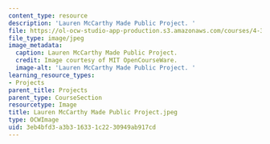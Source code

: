 ```yaml
---
content_type: resource
description: 'Lauren McCarthy Made Public Project. '
file: https://ol-ocw-studio-app-production.s3.amazonaws.com/courses/4-301-introduction-to-the-visual-arts-spring-2007/3eb4bfd3a3b316331c2230949ab917cd_LaurenMcCarthyMadePublicProject.jpeg
file_type: image/jpeg
image_metadata:
  caption: Lauren McCarthy Made Public Project.
  credit: Image courtesy of MIT OpenCourseWare.
  image-alt: 'Lauren McCarthy Made Public Project. '
learning_resource_types:
- Projects
parent_title: Projects
parent_type: CourseSection
resourcetype: Image
title: Lauren McCarthy Made Public Project.jpeg
type: OCWImage
uid: 3eb4bfd3-a3b3-1633-1c22-30949ab917cd
---
```

